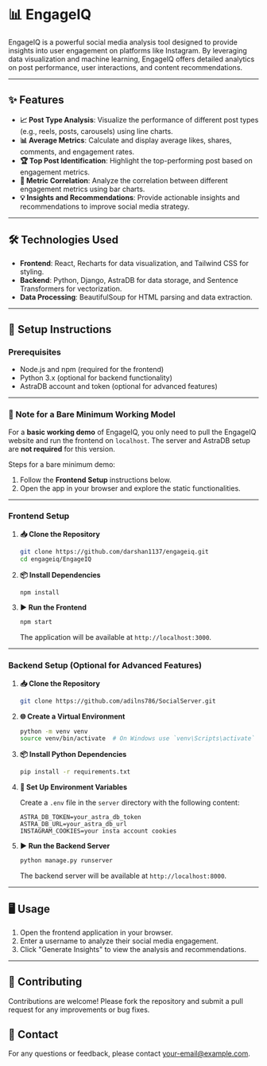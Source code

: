 # 📊 EngageIQ

EngageIQ is a powerful social media analysis tool designed to provide insights into user engagement on platforms like Instagram. By leveraging data visualization and machine learning, EngageIQ offers detailed analytics on post performance, user interactions, and content recommendations.

---

## ✨ Features

- **📈 Post Type Analysis**: Visualize the performance of different post types (e.g., reels, posts, carousels) using line charts.
- **📊 Average Metrics**: Calculate and display average likes, shares, comments, and engagement rates.
- **🏆 Top Post Identification**: Highlight the top-performing post based on engagement metrics.
- **🔗 Metric Correlation**: Analyze the correlation between different engagement metrics using bar charts.
- **💡 Insights and Recommendations**: Provide actionable insights and recommendations to improve social media strategy.

---

## 🛠️ Technologies Used

- **Frontend**: React, Recharts for data visualization, and Tailwind CSS for styling.
- **Backend**: Python, Django, AstraDB for data storage, and Sentence Transformers for vectorization.
- **Data Processing**: BeautifulSoup for HTML parsing and data extraction.

---

## 🚀 Setup Instructions

### Prerequisites

- Node.js and npm (required for the frontend)
- Python 3.x (optional for backend functionality)
- AstraDB account and token (optional for advanced features)

---

### 📝 Note for a Bare Minimum Working Model

For a **basic working demo** of EngageIQ, you only need to pull the EngageIQ website and run the frontend on `localhost`. The server and AstraDB setup are **not required** for this version.

Steps for a bare minimum demo:
1. Follow the **Frontend Setup** instructions below.
2. Open the app in your browser and explore the static functionalities.

---

### Frontend Setup

1. **📥 Clone the Repository**

   ```bash
   git clone https://github.com/darshan1137/engageiq.git
   cd engageiq/EngageIQ
   ```

2. **📦 Install Dependencies**

   ```bash
   npm install
   ```

3. **▶️ Run the Frontend**

   ```bash
   npm start
   ```

   The application will be available at `http://localhost:3000`.

---

### Backend Setup (Optional for Advanced Features)

1. **📥 Clone the Repository**

   ```bash
   git clone https://github.com/adilns786/SocialServer.git
   ```

2. **🌐 Create a Virtual Environment**

   ```bash
   python -m venv venv
   source venv/bin/activate  # On Windows use `venv\Scripts\activate`
   ```

3. **📦 Install Python Dependencies**

   ```bash
   pip install -r requirements.txt
   ```

4. **🔑 Set Up Environment Variables**

   Create a `.env` file in the `server` directory with the following content:

   ```plaintext
   ASTRA_DB_TOKEN=your_astra_db_token
   ASTRA_DB_URL=your_astra_db_url
   INSTAGRAM_COOKIES=your insta account cookies
   ```

5. **▶️ Run the Backend Server**

   ```bash
   python manage.py runserver
   ```

   The backend server will be available at `http://localhost:8000`.

---

## 🖥️ Usage

1. Open the frontend application in your browser.
2. Enter a username to analyze their social media engagement.
3. Click "Generate Insights" to view the analysis and recommendations.

---

## 🤝 Contributing

Contributions are welcome! Please fork the repository and submit a pull request for any improvements or bug fixes.



## 📧 Contact

For any questions or feedback, please contact [your-email@example.com](mailto:your-email@example.com).

